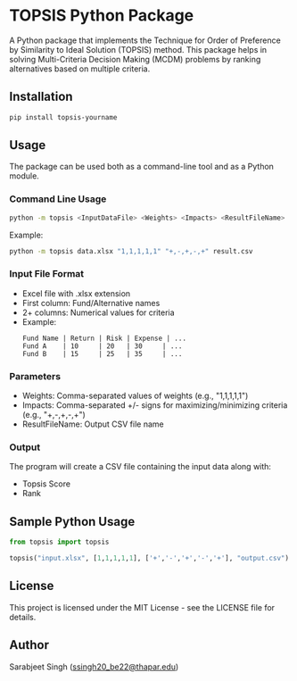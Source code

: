 # TOPSIS Python Package

A Python package that implements the Technique for Order of Preference by Similarity to Ideal Solution (TOPSIS) method. This package helps in solving Multi-Criteria Decision Making (MCDM) problems by ranking alternatives based on multiple criteria.

## Installation

```bash
pip install topsis-yourname
```

## Usage

The package can be used both as a command-line tool and as a Python module.

### Command Line Usage

```bash
python -m topsis <InputDataFile> <Weights> <Impacts> <ResultFileName>
```

Example:
```bash
python -m topsis data.xlsx "1,1,1,1,1" "+,-,+,-,+" result.csv
```

### Input File Format

- Excel file with .xlsx extension
- First column: Fund/Alternative names
- 2+ columns: Numerical values for criteria
- Example:
  ```
  Fund Name | Return | Risk | Expense | ...
  Fund A    | 10     | 20   | 30     | ...
  Fund B    | 15     | 25   | 35     | ...
  ```

### Parameters

- Weights: Comma-separated values of weights (e.g., "1,1,1,1,1")
- Impacts: Comma-separated +/- signs for maximizing/minimizing criteria (e.g., "+,-,+,-,+")
- ResultFileName: Output CSV file name

### Output

The program will create a CSV file containing the input data along with:
- Topsis Score
- Rank

## Sample Python Usage

```python
from topsis import topsis

topsis("input.xlsx", [1,1,1,1,1], ['+','-','+','-','+'], "output.csv")
```

## License

This project is licensed under the MIT License - see the LICENSE file for details.

## Author

Sarabjeet Singh (ssingh20_be22@thapar.edu)

